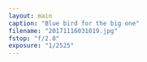 ```yaml
---
layout: main
caption: "Blue bird for the big one"
filename: "20171116031019.jpg"
fstop: "f/2.8"
exposure: "1/2525"
---
```

